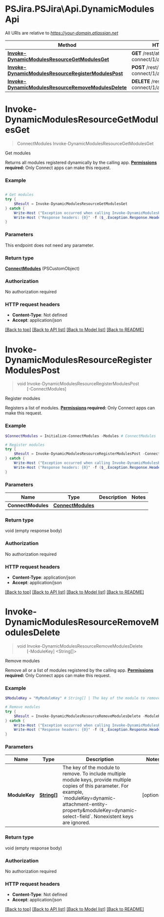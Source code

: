 # PSJira.PSJira\Api.DynamicModulesApi

All URIs are relative to *https://your-domain.atlassian.net*

Method | HTTP request | Description
------------- | ------------- | -------------
[**Invoke-DynamicModulesResourceGetModulesGet**](DynamicModulesApi.md#Invoke-DynamicModulesResourceGetModulesGet) | **GET** /rest/atlassian-connect/1/app/module/dynamic | Get modules
[**Invoke-DynamicModulesResourceRegisterModulesPost**](DynamicModulesApi.md#Invoke-DynamicModulesResourceRegisterModulesPost) | **POST** /rest/atlassian-connect/1/app/module/dynamic | Register modules
[**Invoke-DynamicModulesResourceRemoveModulesDelete**](DynamicModulesApi.md#Invoke-DynamicModulesResourceRemoveModulesDelete) | **DELETE** /rest/atlassian-connect/1/app/module/dynamic | Remove modules


<a id="Invoke-DynamicModulesResourceGetModulesGet"></a>
# **Invoke-DynamicModulesResourceGetModulesGet**
> ConnectModules Invoke-DynamicModulesResourceGetModulesGet<br>

Get modules

Returns all modules registered dynamically by the calling app.  **[Permissions](#permissions) required:** Only Connect apps can make this request.

### Example
```powershell

# Get modules
try {
    $Result = Invoke-DynamicModulesResourceGetModulesGet
} catch {
    Write-Host ("Exception occurred when calling Invoke-DynamicModulesResourceGetModulesGet: {0}" -f ($_.ErrorDetails | ConvertFrom-Json))
    Write-Host ("Response headers: {0}" -f ($_.Exception.Response.Headers | ConvertTo-Json))
}
```

### Parameters
This endpoint does not need any parameter.

### Return type

[**ConnectModules**](ConnectModules.md) (PSCustomObject)

### Authorization

No authorization required

### HTTP request headers

 - **Content-Type**: Not defined
 - **Accept**: application/json

[[Back to top]](#) [[Back to API list]](../README.md#documentation-for-api-endpoints) [[Back to Model list]](../README.md#documentation-for-models) [[Back to README]](../README.md)

<a id="Invoke-DynamicModulesResourceRegisterModulesPost"></a>
# **Invoke-DynamicModulesResourceRegisterModulesPost**
> void Invoke-DynamicModulesResourceRegisterModulesPost<br>
> &nbsp;&nbsp;&nbsp;&nbsp;&nbsp;&nbsp;&nbsp;&nbsp;[-ConnectModules] <PSCustomObject><br>

Register modules

Registers a list of modules.  **[Permissions](#permissions) required:** Only Connect apps can make this request.

### Example
```powershell
$ConnectModules = Initialize-ConnectModules -Modules # ConnectModules | 

# Register modules
try {
    $Result = Invoke-DynamicModulesResourceRegisterModulesPost -ConnectModules $ConnectModules
} catch {
    Write-Host ("Exception occurred when calling Invoke-DynamicModulesResourceRegisterModulesPost: {0}" -f ($_.ErrorDetails | ConvertFrom-Json))
    Write-Host ("Response headers: {0}" -f ($_.Exception.Response.Headers | ConvertTo-Json))
}
```

### Parameters

Name | Type | Description  | Notes
------------- | ------------- | ------------- | -------------
 **ConnectModules** | [**ConnectModules**](ConnectModules.md)|  | 

### Return type

void (empty response body)

### Authorization

No authorization required

### HTTP request headers

 - **Content-Type**: application/json
 - **Accept**: application/json

[[Back to top]](#) [[Back to API list]](../README.md#documentation-for-api-endpoints) [[Back to Model list]](../README.md#documentation-for-models) [[Back to README]](../README.md)

<a id="Invoke-DynamicModulesResourceRemoveModulesDelete"></a>
# **Invoke-DynamicModulesResourceRemoveModulesDelete**
> void Invoke-DynamicModulesResourceRemoveModulesDelete<br>
> &nbsp;&nbsp;&nbsp;&nbsp;&nbsp;&nbsp;&nbsp;&nbsp;[-ModuleKey] <String[]><br>

Remove modules

Remove all or a list of modules registered by the calling app.  **[Permissions](#permissions) required:** Only Connect apps can make this request.

### Example
```powershell
$ModuleKey = "MyModuleKey" # String[] | The key of the module to remove. To include multiple module keys, provide multiple copies of this parameter. For example, `moduleKey=dynamic-attachment-entity-property&moduleKey=dynamic-select-field`. Nonexistent keys are ignored. (optional)

# Remove modules
try {
    $Result = Invoke-DynamicModulesResourceRemoveModulesDelete -ModuleKey $ModuleKey
} catch {
    Write-Host ("Exception occurred when calling Invoke-DynamicModulesResourceRemoveModulesDelete: {0}" -f ($_.ErrorDetails | ConvertFrom-Json))
    Write-Host ("Response headers: {0}" -f ($_.Exception.Response.Headers | ConvertTo-Json))
}
```

### Parameters

Name | Type | Description  | Notes
------------- | ------------- | ------------- | -------------
 **ModuleKey** | [**String[]**](String.md)| The key of the module to remove. To include multiple module keys, provide multiple copies of this parameter. For example, &#x60;moduleKey&#x3D;dynamic-attachment-entity-property&amp;moduleKey&#x3D;dynamic-select-field&#x60;. Nonexistent keys are ignored. | [optional] 

### Return type

void (empty response body)

### Authorization

No authorization required

### HTTP request headers

 - **Content-Type**: Not defined
 - **Accept**: application/json

[[Back to top]](#) [[Back to API list]](../README.md#documentation-for-api-endpoints) [[Back to Model list]](../README.md#documentation-for-models) [[Back to README]](../README.md)

